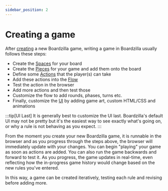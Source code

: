 ```yaml
---
sidebar_position: 2
---
```


# Creating a game

After [creating](../introduction/installation) a new Boardzilla game, writing a game in
Boardzilla usually follows these steps:

- Create the [Spaces](core-concepts#space) for your board
- Create the [Pieces](core-concepts#piece) for your game and add them onto the board
- Define some [Actions](core-concepts#action) that the player(s) can take
- Add these actions into the [Flow](core-concepts#flow)
- Test the action in the browser
- Add more actions and then test those
- Customize the flow to add rounds, phases, turns etc.
- Finally, customize the [UI](/category/customizing-the-ui) by adding game art, custom HTML/CSS and animations

:::tip[UI Last]
It is generally best to customize the UI last. Boardzilla's default UI may not be pretty but it's the easiest way to see exactly what's going on, or why a rule is not behaving as you expect.
:::

From the moment you create your new Boardzilla game, it is runnable in the browser and
as you progress through the steps above, the browser will immediately update with your changes.
You can begin "playing" your game as soon as actions are added. You
can also run the game backwards and forward to test it. As you progress, the game
updates in real-time, even reflecting how the in-progress game history would change
based on the new rules you've entered.

In this way, a game can be created iteratively, testing each rule and revising
before adding more.

